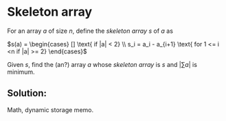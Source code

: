 # Skeleton array

For an array $a$ of size $n$, define the *skeleton array* $s$ of $a$ as


$s(a) =  \begin{cases} [] \text{ if |a| < 2} \\ s_i = a_i - a_{i+1}  \text{ for 1 <= i <n if |a| >= 2}  \end{cases}$

Given $s$, find the (an?) array $a$ whose *skeleton array* is $s$ and |$\sum a$| is minimum.


## Solution:
Math, dynamic storage memo.